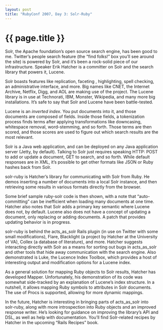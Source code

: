 ```yaml
---
layout: post
title: "RubyConf 2007, Day 3: Solr-Ruby"
---
```


{{ page.title }}
================

Solr, the Apache foundation’s open source search engine, has been good to me. Twitter’s people search feature (the “find folks!” box you’ll see around the site) is powered by Solr, and it’s been a rock-solid piece of our infrastructure. Speaker Erik Hatcher is a committer on Solr and the search library that powers it, Lucene.

Solr boasts features like replication, faceting , highlighting, spell checking, an administrative interface, and more. Big names like CNET, the Internet Archive, Netflix, Digg, and AOL are making use of the project. The Lucene library is in use at Technorati, IBM, Monster, Wikipedia, and many more big installations. It’s safe to say that Solr and Lucene have been battle-tested.

Lucene is an *inverted index*. You put documents into it, and those documents are composed of fields. Inside those fields, a tokenization process finds terms after applying transformations like downcasing, whitespace removal, word-stemming, and so forth. Those terms are then scored, and those scores are used to figure out which search results are the most relevant.

Solr is a Java web application, and can be deployed on any Java application server (Jetty, by default). Talking to Solr just requires speaking HTTP: POST to add or update a document, GET to search, and so forth. While default responses are in XML, it’s possible to get other formats like JSON or Ruby hashes back from Solr.

solr-ruby is Hatcher’s library for communicating with Solr from Ruby. He demos inserting a number of documents into a local Solr instance, and then retrieving some results in various formats directly from the browser.

Some brief sample ruby-solr code is then shown, with a note that “auto-committing” can be inefficient when loading many documents at one time. Hatcher also notes that Solr adds a primary key semantic where Lucene does not, by default. Lucene also does not have a concept of updating a document, only replacing or adding documents. A patch that provides updating behavior is in progress.

solr-ruby is behind the acts\_as\_solr Rails plugin (in use on Twitter with some small modifications), Flare, Blacklight (a project by Hatcher at the University of VA), Collex (a database of literature), and more. Hatcher suggests interacting directly with Solr as a means for sorting out bugs in acts\_as\_solr and other tools that hide away communication with the search engine. Also demonstrated is Luke, the Lucence Index Toolbox, which provides a host of interesting output and modification options for a Lucene index.

As a general solution for mapping Ruby objects to Solr results, Hatcher has developed Mapper. Unfortunately, his demonstration of its code was somewhat side-tracked by an explanation of Lucene’s index structure. In a nutshell, it allows mapping Ruby symbols to attributes in Solr documents. The use of Procs is supported, allowing for more dynamic mappings.

In the future, Hatcher is interesting in bringing parts of acts\_as\_solr into solr-ruby, along with more introspection into Ruby objects and an improved response writer. He’s looking for guidance on improving the library’s API and DSL, as well as help with documentation. You’ll find Solr-related recipes by Hatcher in the upcoming “Rails Recipes” book.
